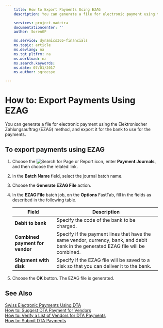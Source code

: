 ```yaml
---
    title: How to Export Payments Using EZAG
    description: You can generate a file for electronic payment using the Elektronischer Zahlungsauftrag (EZAG) method, and export it for the bank to use for the payments.

    services: project-madeira 
    documentationcenter: ''
    author: SorenGP

    ms.service: dynamics365-financials
    ms.topic: article
    ms.devlang: na
    ms.tgt_pltfrm: na
    ms.workload: na
    ms.search.keywords:
    ms.date: 07/01/2017
    ms.author: sgroespe

---
```

# How to: Export Payments Using EZAG
You can generate a file for electronic payment using the Elektronischer Zahlungsauftrag (EZAG) method, and export it for the bank to use for the payments.  

## To export payments using EZAG  

1.  Choose the ![Search for Page or Report](../../media/ui-search/search_small.png "Search for Page or Report icon") icon, enter **Payment Journals**, and then choose the related link.  
2.  In the **Batch Name** field, select the journal batch name.  
3.  Choose the **Generate EZAG File** action.  
4.  In the **EZAG File** batch job, on the **Options** FastTab, fill in the fields as described in the following table.  

    |Field|Description|  
    |---------------------------------|---------------------------------------|  
    |**Debit to bank**|Specify the code of the bank to be charged.|  
    |**Combined payment for vendor**|Specify if the payment lines that have the same vendor, currency, bank, and debit bank in the generated EZAG file will be combined.|  
    |**Shipment with disk**|Specify if the EZAG file will be saved to a disk so that you can deliver it to the bank.|  

5.  Choose the **OK** button. The EZAG file is generated.  

## See Also  
 [Swiss Electronic Payments Using DTA](swiss-electronic-payments-using-dta.md)   
 [How to: Suggest DTA Payment for Vendors](how-to-suggest-dta-payment-for-vendors.md)   
 [How to: Verify a List of Vendors for DTA Payments](how-to-verify-a-list-of-vendors-for-dta-payments.md)   
 [How to: Submit DTA Payments](how-to-submit-dta-payments.md) 
